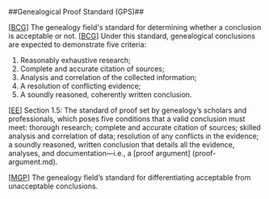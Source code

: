 ##Genealogical Proof Standard (GPS)##

\[[BCG](SOURCES.md#BCG)\] The genealogy field's standard for determining whether a conclusion is acceptable or not. 
\[[BCG](http://www.bcgcertification.org/resources/standard.html)] Under this standard, genealogical conclusions are expected to demonstrate five criteria:
1. Reasonably exhaustive research;
2. Complete and accurate citation of sources;
3. Analysis and correlation of the collected information;
4. A resolution of conflicting evidence;
5. A soundly reasoned, coherently written conclusion.

\[[EE](SOURCES.md#EE)\] Section 1.5: The standard of proof set by genealogy’s scholars and professionals, which poses five conditions that a valid conclusion must meet: thorough research; complete and accurate citation of sources; skilled analysis and correlation of data; resolution of any conflicts in the evidence; a soundly reasoned, written conclusion that details all the evidence, analyses, and documentation—i.e., a [proof argument] (proof-argument.md).

\[[MGP](SOURCES.md#MGP)\] The genealogy field’s standard for differentiating 	acceptable from unacceptable conclusions.
